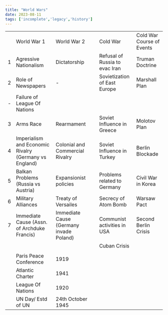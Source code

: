 ```yaml
---
title: "World Wars"
date: 2023-08-11
tags: ['incomplete','legacy','history']
---
```

|   |   |   |   |   |   |
|---|---|---|---|---|---|
||World War 1|World War 2||Cold War|Cold War Course of Events|
|1|Agressive Nationalism|Dictatorship||Refusal of Russia to evac Iran|Truman Doctrine|
|2|Role of Newspapers|-||Sovietization of East Europe|Marshall Plan|
|-|Failure of League Of Nations||
|3|Arms Race|Rearmament||Soviet Influence in Greece|Molotov Plan|
|4|Imperialism and Economic Rivalry (Germany vs England)|Colonial and Commercial Rivalry||Soviet Influence in Turkey|Berlin Blockade|
|5|Balkan Problems (Russia vs Austria)|Expansionist policies||Problems related to Germany|Civil War in Korea|
|6|Military Alliances|Treaty of Versailes||Secrecy of Atom Bomb|Warsaw Pact|
|7|Immediate Cause (Assn. of Archduke Francis)|Immediate Cause (Germany invade Poland)||Communist activities in USA|Second Berlin Crisis|
|||||Cuban Crisis|
|||||||
||Paris Peace Conference|1919||||
||Atlantic Charter|1941||||
||League Of Nations|1920||||
||UN Day/ Estd of UN|24th October 1945||||